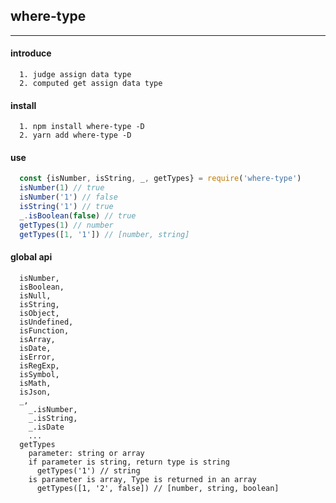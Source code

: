 ## where-type
--------------------------------
#### introduce
```
  1. judge assign data type
  2. computed get assign data type
```

#### install
```
  1. npm install where-type -D
  2. yarn add where-type -D
```

#### use
```javascript
  const {isNumber, isString, _, getTypes} = require('where-type')
  isNumber(1) // true
  isNumber('1') // false
  isString('1') // true
  _.isBoolean(false) // true
  getTypes(1) // number
  getTypes([1, '1']) // [number, string]
```

#### global api
```
  isNumber,
  isBoolean,
  isNull,
  isString,
  isObject,
  isUndefined,
  isFunction,
  isArray,
  isDate,
  isError,
  isRegExp,
  isSymbol,
  isMath,
  isJson,
  _,
    _.isNumber,
    _.isString,
    _.isDate
    ...
  getTypes
    parameter: string or array
    if parameter is string, return type is string
      getTypes('1') // string
    is parameter is array, Type is returned in an array 
      getTypes([1, '2', false]) // [number, string, boolean]
```